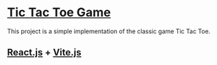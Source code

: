 # <a href="#">Tic Tac Toe Game</a>

This project is a simple implementation of the classic game Tic Tac Toe.

## <a href="https://react.dev/" target="_blank">React.js</a> + <a href="https://vitejs.dev/" target="_blank">Vite.js</a>

